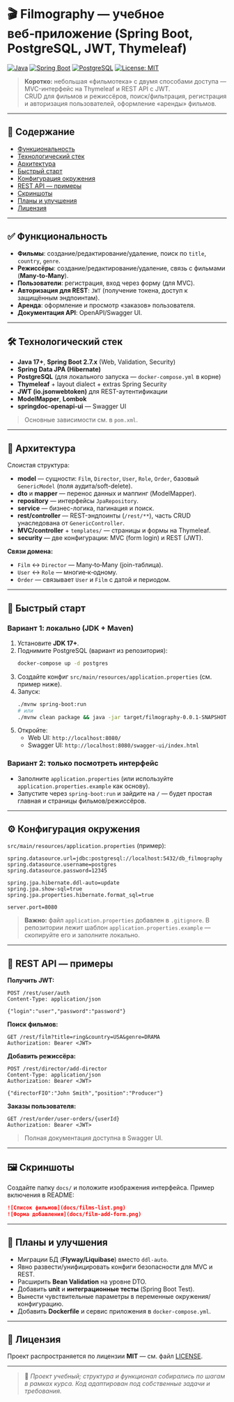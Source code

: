 # 🎬 Filmography — учебное веб‑приложение (Spring Boot, PostgreSQL, JWT, Thymeleaf)

[![Java](https://img.shields.io/badge/Java-17%2B-orange)](https://adoptium.net)
[![Spring Boot](https://img.shields.io/badge/Spring%20Boot-2.7.x-6DB33F)](https://spring.io/projects/spring-boot)
[![PostgreSQL](https://img.shields.io/badge/PostgreSQL-13%2B-336791)](https://www.postgresql.org/)
[![License: MIT](https://img.shields.io/badge/License-MIT-blue.svg)](LICENSE)

> **Коротко:** небольшая «фильмотека» с двумя способами доступа — MVC-интерфейс на Thymeleaf и REST API с JWT.  
> CRUD для фильмов и режиссёров, поиск/фильтрация, регистрация и авторизация пользователей, оформление «аренды» фильмов.

---

## 🔎 Содержание
- [Функциональность](#-функциональность)
- [Технологический стек](#-технологический-стек)
- [Архитектура](#-архитектура)
- [Быстрый старт](#-быстрый-старт)
- [Конфигурация окружения](#-конфигурация-окружения)
- [REST API — примеры](#-rest-api--примеры)
- [Скриншоты](#-скриншоты)
- [Планы и улучшения](#-планы-и-улучшения)
- [Лицензия](#-лицензия)

---

## ✅ Функциональность
- **Фильмы**: создание/редактирование/удаление, поиск по `title`, `country`, `genre`.
- **Режиссёры**: создание/редактирование/удаление, связь с фильмами (**Many‑to‑Many**).
- **Пользователи**: регистрация, вход через форму (для MVC).
- **Авторизация для REST**: `JWT` (получение токена, доступ к защищённым эндпоинтам).
- **Аренда**: оформление и просмотр «заказов» пользователя.
- **Документация API**: OpenAPI/Swagger UI.

---

## 🛠 Технологический стек
- **Java 17+**, **Spring Boot 2.7.x** (Web, Validation, Security)
- **Spring Data JPA (Hibernate)**
- **PostgreSQL** (для локального запуска — `docker-compose.yml` в корне)
- **Thymeleaf** + layout dialect + extras Spring Security
- **JWT (io.jsonwebtoken)** для REST-аутентификации
- **ModelMapper**, **Lombok**
- **springdoc-openapi-ui** — Swagger UI

> Основные зависимости см. в `pom.xml`.

---

## 🧩 Архитектура
Слоистая структура:
- **model** — сущности: `Film`, `Director`, `User`, `Role`, `Order`, базовый `GenericModel` (поля аудита/soft-delete).
- **dto** и **mapper** — перенос данных и маппинг (ModelMapper).
- **repository** — интерфейсы `JpaRepository`.
- **service** — бизнес-логика, пагинация и поиск.
- **rest/controller** — REST-эндпоинты (`/rest/**`), часть CRUD унаследована от `GenericController`.
- **MVC/controller** + `templates/` — страницы и формы на Thymeleaf.
- **security** — две конфигурации: MVC (form login) и REST (JWT).

**Связи домена:**
- `Film` ↔ `Director` — Many‑to‑Many (join-таблица).
- `User` ↔ `Role` — многие‑к‑одному.
- `Order` — связывает `User` и `Film` с датой и периодом.

---

## 🚀 Быстрый старт

### Вариант 1: локально (JDK + Maven)
1. Установите **JDK 17+**.
2. Поднимите PostgreSQL (вариант из репозитория):
   ```bash
   docker-compose up -d postgres
   ```
3. Создайте конфиг `src/main/resources/application.properties` (см. пример ниже).
4. Запуск:
   ```bash
   ./mvnw spring-boot:run
   # или
   ./mvnw clean package && java -jar target/filmography-0.0.1-SNAPSHOT.jar
   ```
5. Откройте:
   - Web UI: `http://localhost:8080/`
   - Swagger UI: `http://localhost:8080/swagger-ui/index.html`

### Вариант 2: только посмотреть интерфейс
- Заполните `application.properties` (или используйте `application.properties.example` как основу).  
- Запустите через `spring-boot:run` и зайдите на `/` — будет простая главная и страницы фильмов/режиссёров.

---

## ⚙️ Конфигурация окружения

`src/main/resources/application.properties` (пример):
```properties
spring.datasource.url=jdbc:postgresql://localhost:5432/db_filmography
spring.datasource.username=postgres
spring.datasource.password=12345

spring.jpa.hibernate.ddl-auto=update
spring.jpa.show-sql=true
spring.jpa.properties.hibernate.format_sql=true

server.port=8080
```

> **Важно:** файл `application.properties` добавлен в `.gitignore`. В репозитории лежит шаблон `application.properties.example` — скопируйте его и заполните локально.

---

## 🧪 REST API — примеры

**Получить JWT:**
```http
POST /rest/user/auth
Content-Type: application/json

{"login":"user","password":"password"}
```

**Поиск фильмов:**
```http
GET /rest/film?title=ring&country=USA&genre=DRAMA
Authorization: Bearer <JWT>
```

**Добавить режиссёра:**
```http
POST /rest/director/add-director
Content-Type: application/json
Authorization: Bearer <JWT>

{"directorFIO":"John Smith","position":"Producer"}
```

**Заказы пользователя:**
```http
GET /rest/order/user-orders/{userId}
Authorization: Bearer <JWT>
```

> Полная документация доступна в Swagger UI.

---

## 🖼 Скриншоты
Создайте папку `docs/` и положите изображения интерфейса. Пример включения в README:
```markdown
![Список фильмов](docs/films-list.png)
![Форма добавления](docs/film-add-form.png)
```

---

## 📌 Планы и улучшения
- Миграции БД (**Flyway/Liquibase**) вместо `ddl-auto`.
- Явно развести/унифицировать конфиги безопасности для MVC и REST.
- Расширить **Bean Validation** на уровне DTO.
- Добавить **unit** и **интеграционные тесты** (Spring Boot Test).
- Вынести чувствительные параметры в переменные окружения/конфигурацию.
- Добавить **Dockerfile** и сервис приложения в `docker-compose.yml`.

---

## 📄 Лицензия
Проект распространяется по лицензии **MIT** — см. файл [LICENSE](LICENSE).

---

> 🧠 *Проект учебный; структура и функционал собирались по шагам в рамках курса. Код адаптирован под собственные задачи и требования.*
